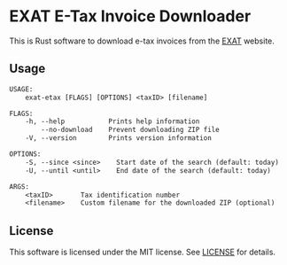 # EXAT E-Tax Invoice Downloader

This is Rust software to download e-tax invoices from the [EXAT](https://www.exat.co.th/) website.

## Usage

```txt
USAGE:
    exat-etax [FLAGS] [OPTIONS] <taxID> [filename]

FLAGS:
    -h, --help           Prints help information
        --no-download    Prevent downloading ZIP file
    -V, --version        Prints version information

OPTIONS:
    -S, --since <since>    Start date of the search (default: today)
    -U, --until <until>    End date of the search (default: today)

ARGS:
    <taxID>       Tax identification number
    <filename>    Custom filename for the downloaded ZIP (optional)
```

## License

This software is licensed under the MIT license. See [LICENSE](LICENSE) for details.
